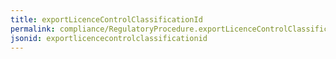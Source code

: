 ```yaml
---
title: exportLicenceControlClassificationId
permalink: compliance/RegulatoryProcedure.exportLicenceControlClassificationId.html
jsonid: exportlicencecontrolclassificationid
---
```


